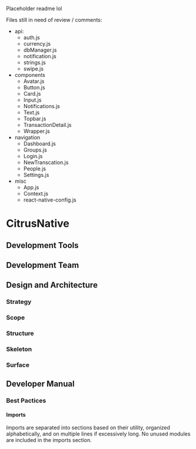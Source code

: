 Placeholder readme lol

Files still in need of review / comments:
- api:
    - auth.js
    - currency.js
    - dbManager.js
    - notification.js
    - strings.js
    - swipe.js
- components
    - Avatar.js
    - Button.js
    - Card.js
    - Input.js
    - Notifications.js
    - Text.js
    - Topbar.js
    - TransactionDetail.js
    - Wrapper.js
- navigation
    - Dashboard.js
    - Groups.js
    - Login.js
    - NewTranscation.js
    - People.js
    - Settings.js
- misc
    - App.js
    - Context.js
    - react-native-config.js

# CitrusNative

## Development Tools

## Development Team

## Design and Architecture

### Strategy

### Scope

### Structure

### Skeleton

### Surface

## Developer Manual

### Best Pactices

#### Imports
Imports are separated into sections based on their utility, organized alphabetically, and on multiple lines if excessively long.
No unused modules are included in the imports section.
```js

```